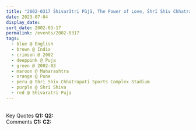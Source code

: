 ```yaml
---
title: "2002-0317 Śhivarātri Pūjā, The Power of Love, Śhrī Śhiv Chhatrapati Sports Complex Stadium, Balewadi, Mahalunge, Pune, Maharashtra, India"
date: 2023-07-04
display_date: 
sort_date: 2002-03-17
permalink: /events/2002-0317
tags:
  - blue @ English
  - brown @ India
  - crimson @ 2002
  - deeppink @ Puja
  - green @ 2002-03
  - maroon @ Maharashtra
  - orange @ Pune
  - peru @ Shri Shiv Chhatrapati Sports Complex Stadium
  - purple @ Shri Shiva
  - red @ Shivaratri Puja
---
```


<br>

<wave-list>
  <list-title color="DarkSeaGreen" width="55">Key Quotes</list-title>
  <list-item color="BlanchedAlmond" width="280"><b>Q1:</b> <i></i></list-item>
  <list-item color="Lavender" width="280"><b>Q2:</b> <i></i></list-item>
</wave-list>

<br>

<wave-list>
  <list-title color="DarkSeaGreen" width="55">Comments</list-title>
  <list-item color="BlanchedAlmond" width="280"><b>C1:</b> <i></i></list-item>
  <list-item color="Lavender" width="280"><b>C2:</b> <i></i></list-item>
</wave-list>